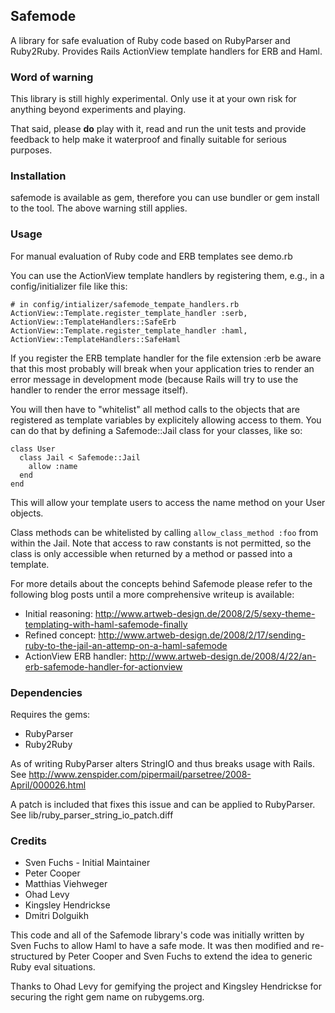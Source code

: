 ## Safemode

A library for safe evaluation of Ruby code based on RubyParser and
Ruby2Ruby. Provides Rails ActionView template handlers for ERB and Haml.

### Word of warning

This library is still highly experimental. Only use it at your own risk for
anything beyond experiments and playing.

That said, please **do** play with it, read and run the unit tests and provide
feedback to help make it waterproof and finally suitable for serious purposes.

### Installation

safemode is available as gem, therefore you can use bundler or gem install to the
tool. The above warning still applies.

### Usage

For manual evaluation of Ruby code and ERB templates see demo.rb

You can use the ActionView template handlers by registering them, e.g., in 
a config/initializer file like this:

    # in config/intializer/safemode_tempate_handlers.rb
    ActionView::Template.register_template_handler :serb, ActionView::TemplateHandlers::SafeErb
    ActionView::Template.register_template_handler :haml, ActionView::TemplateHandlers::SafeHaml

If you register the ERB template handler for the file extension :erb be aware
that this most probably will break when your application tries to render an
error message in development mode (because Rails will try to use the handler
to render the error message itself).

You will then have to "whitelist" all method calls to the objects that are
registered as template variables by explicitely allowing access to them. You
can do that by defining a Safemode::Jail class for your classes, like so:

    class User
      class Jail < Safemode::Jail
        allow :name
      end
    end

This will allow your template users to access the name method on your User 
objects.

Class methods can be whitelisted by calling `allow_class_method :foo` from
within the Jail. Note that access to raw constants is not permitted, so the
class is only accessible when returned by a method or passed into a template.

For more details about the concepts behind Safemode please refer to the 
following blog posts until a more comprehensive writeup is available:

* Initial reasoning: http://www.artweb-design.de/2008/2/5/sexy-theme-templating-with-haml-safemode-finally
* Refined concept: http://www.artweb-design.de/2008/2/17/sending-ruby-to-the-jail-an-attemp-on-a-haml-safemode
* ActionView ERB handler: http://www.artweb-design.de/2008/4/22/an-erb-safemode-handler-for-actionview

### Dependencies

Requires the gems:

* RubyParser
* Ruby2Ruby

As of writing RubyParser alters StringIO and thus breaks usage with Rails.
See http://www.zenspider.com/pipermail/parsetree/2008-April/000026.html

A patch is included that fixes this issue and can be applied to RubyParser.
See lib/ruby\_parser\_string\_io\_patch.diff

### Credits

* Sven Fuchs - Initial Maintainer
* Peter Cooper
* Matthias Viehweger
* Ohad Levy
* Kingsley Hendrickse
* Dmitri Dolguikh

This code and all of the Safemode library's code was initially written by
Sven Fuchs to allow Haml to have a safe mode. It was then modified and
re-structured by Peter Cooper and Sven Fuchs to extend the idea to generic
Ruby eval situations.

Thanks to Ohad Levy for gemifying the project and Kingsley Hendrickse for
securing the right gem name on rubygems.org.
